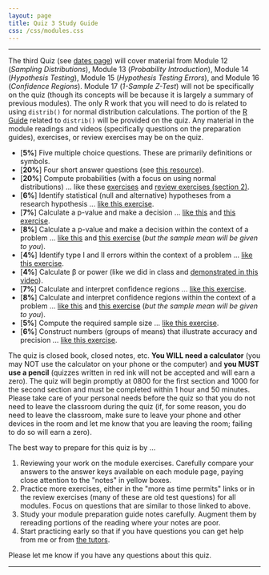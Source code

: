 ```yaml
---
layout: page
title: Quiz 3 Study Guide
css: /css/modules.css
---
```


----

The third Quiz (see [dates page](../Dates-Current)) will cover material from Module 12 (*Sampling Distributions*), Module 13 (*Probability Introduction*), Module 14 (*Hypothesis Testing*), Module 15 (*Hypothesis Testing Errors*), and Module 16 (*Confidence Regions*). Module 17 (*1-Sample Z-Test*) will not be specifically on the quiz (though its concepts will be because it is largely a summary of previous modules). The only R  work that you will need to do is related to using `distrib()` for normal distribution calculations. The portion of the [R Guide](../MTH107-RGuide.pdf) related to `distrib()` will be provided on the quiz. Any material in the module readings and videos (specifically questions on the preparation guides), exercises, or review exercises may be on the quiz.

* [**5%**] Five multiple choice questions. These are primarily definitions or symbols.
* [**20%**] Four short answer questions (see [this resource](../ShortAnswerQuestions)).
* [**20%**] Compute probabilities (with a focus on using normal distributions) ... like these [exercises](../../modules/CE/Probability_CE1.html) and [review exercises (section 2)](../../modules/RE/Probability_RevEx.html).
* [**6%**] Identify statistical (null and alternative) hypotheses from a research hypothesis ... [like this exercise](../../modules/CE/HypTesting_CE1.html#identifying-hypotheses).
* [**7%**] Calculate a p-value and make a decision ... [like this](../../modules/CE/HypTesting_CE1.html#p-value-calculations-and-decisions-i) and [this exercise](../../modules/CE/HypTesting_CE2.html#p-value-calculations-and-decisions-ii).
* [**8%**] Calculate a p-value and make a decision within the context of a problem ... [like this](../../modules/CE/HypTesting_CE1.html#body-temperature) and [this exercise](../../modules/CE/HypTesting_CE1.html#beetle-size) (*but the sample mean will be given to you*).
* [**4%**] Identify type I and II errors within the context of a problem ... [like this exercise](../../modules/CE/HypTestingErrs_CE.html#identifying-type-i-and-ii-errors).
* [**4%**] Calculate &beta; or power (like we did in class and [demonstrated in this video](https://www.youtube.com/watch?v=BJZpx7Mdde4)).
* [**7%**] Calculate and interpret confidence regions ... [like this exercise](../../modules/CE/ConfRegions_CE2.html#confidence-region-calculations).
* [**8%**] Calculate and interpret confidence regions within the context of a problem ... [like this](../../modules/CE/ConfRegions_CE2.html#body-temperature) and [this exercise](../../modules/CE/ConfRegions_CE2.html#beetle-size) (*but the sample mean will be given to you*).
* [**5%**] Compute the required sample size ... [like this exercise](../../modules/CE/ConfRegions_CE2.html#internet-usage).
* [**6%**] Construct numbers (groups of means) that illustrate accuracy and precision ... [like this exercise](../../modules/CE/SamplingDist_CE3.html#accuracy-and-precision).

The quiz is closed book, closed notes, etc. **You WILL need a calculator** (you may NOT use the calculator on your phone or the computer) and **you MUST use a pencil** (quizzes written in red ink will not be accepted and will earn a zero). The quiz will begin promptly at 0800 for the first section and 1000 for the second section and must be completed within 1 hour and 50 minutes. Please take care of your personal needs before the quiz so that you do not need to leave the classroom during the quiz (if, for some reason, you do need to leave the classroom, make sure to leave your phone and other devices in the room and let me know that you are leaving the room; failing to do so will earn a zero).

The best way to prepare for this quiz is by ...

1. Reviewing your work on the module exercises. Carefully compare your answers to the answer keys available on each module page, paying close attention to the "notes" in yellow boxes.
1. Practice more exercises, either in the "more as time permits" links or in the review exercises (many of these are old test questions) for all modules. Focus on questions that are similar to those linked to above.
1. Study your module preparation guide notes carefully. Augment them by rereading portions of the reading where your notes are poor.
1. Start practicing early so that if you have questions you can get help from me or from [the tutors](../Syllabus-Current.html#tutors).

Please let me know if you have any questions about this quiz.

----
